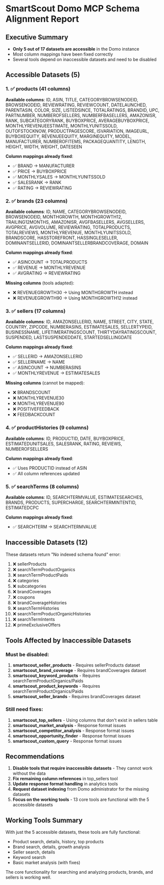 # SmartScout Domo MCP Schema Alignment Report

## Executive Summary
- **Only 5 out of 17 datasets are accessible** in the Domo instance
- Most column mappings have been fixed correctly
- Several tools depend on inaccessible datasets and need to be disabled

## Accessible Datasets (5)

### 1. ✅ products (41 columns)
**Available columns**: ID, ASIN, TITLE, CATEGORYBROWSENODEID, BROWSENODEID, REVIEWRATING, REVIEWCOUNT, DATELAUNCHED, PARENTASIN, COLOR, SIZE, LISTEDSINCE, TOTALRATINGS, BRANDID, UPC, PARTNUMBER, NUMBEROFSELLERS, NUMBERFBASELLERS, AMAZONISR, RANK, SUBCATEGORYRANK, BUYBOXPRICE, AVERAGEBUYBOXPRICE, MONTHLYREVENUEESTIMATE, MONTHLYUNITSSOLD, OUTOFSTOCKNOW, PRODUCTPAGESCORE, ISVARIATION, IMAGEURL, BUYBOXEQUITY, REVENUEEQUITY, MARGINEQUITY, MODEL, MANUFACTURER, NUMBEROFITEMS, PACKAGEQUANTITY, LENGTH, HEIGHT, WIDTH, WEIGHT, DATESEEN

**Column mappings already fixed**:
- ✅ BRAND → MANUFACTURER
- ✅ PRICE → BUYBOXPRICE  
- ✅ MONTHLYSALES → MONTHLYUNITSSOLD
- ✅ SALESRANK → RANK
- ✅ RATING → REVIEWRATING

### 2. ✅ brands (23 columns)
**Available columns**: ID, NAME, CATEGORYBROWSENODEID, BROWSENODEID, MONTHGROWTH, MONTHGROWTH12, TRAILING12MONTHS, AMAZONISR, AVGFBASELLERS, AVGSELLERS, AVGPRICE, AVGVOLUME, REVIEWRATING, TOTALPRODUCTS, TOTALREVIEWS, MONTHLYREVENUE, MONTHLYUNITSSOLD, BRANDSCORE, HASSTOREFRONT, HASSINGLESELLER, DOMINANTSELLERID, DOMINANTSELLERBRANDCOVERAGE, DOMAIN

**Column mappings already fixed**:
- ✅ ASINCOUNT → TOTALPRODUCTS
- ✅ REVENUE → MONTHLYREVENUE
- ✅ AVGRATING → REVIEWRATING

**Missing columns** (tools adapted):
- ❌ REVENUEGROWTH30 → Using MONTHGROWTH instead
- ❌ REVENUEGROWTH90 → Using MONTHGROWTH12 instead

### 3. ✅ sellers (17 columns)
**Available columns**: ID, AMAZONSELLERID, NAME, STREET, CITY, STATE, COUNTRY, ZIPCODE, NUMBERASINS, ESTIMATESALES, SELLERTYPEID, BUSINESSNAME, LIFETIMERATINGSCOUNT, THIRTYDAYRATINGSCOUNT, SUSPENDED, LASTSUSPENDEDDATE, STARTEDSELLINGDATE

**Column mappings already fixed**:
- ✅ SELLERID → AMAZONSELLERID
- ✅ SELLERNAME → NAME
- ✅ ASINCOUNT → NUMBERASINS
- ✅ MONTHLYREVENUE → ESTIMATESALES

**Missing columns** (cannot be mapped):
- ❌ BRANDSCOUNT
- ❌ MONTHLYREVENUE30
- ❌ MONTHLYREVENUE90
- ❌ POSITIVEFEEDBACK
- ❌ FEEDBACKCOUNT

### 4. ✅ productHistories (9 columns)
**Available columns**: ID, PRODUCTID, DATE, BUYBOXPRICE, ESTIMATEDUNITSALES, SALESRANK, RATING, REVIEWS, NUMBEROFSELLERS

**Column mappings already fixed**:
- ✅ Uses PRODUCTID instead of ASIN
- ✅ All column references updated

### 5. ✅ searchTerms (8 columns)
**Available columns**: ID, SEARCHTERMVALUE, ESTIMATESEARCHES, BRANDS, PRODUCTS, SUPERCHARGE, SEARCHTERMINTENTID, ESTIMATEDCPC

**Column mappings already fixed**:
- ✅ SEARCHTERM → SEARCHTERMVALUE

## Inaccessible Datasets (12)

These datasets return "No indexed schema found" error:
1. ❌ sellerProducts
2. ❌ searchTermProductOrganics
3. ❌ searchTermProductPaids
4. ❌ categories
5. ❌ subcategories
6. ❌ brandCoverages
7. ❌ coupons
8. ❌ brandCoverageHistories
9. ❌ searchTermHistories
10. ❌ searchTermProductOrganicHistories
11. ❌ searchTermIntents
12. ❌ primeExclusiveOffers

## Tools Affected by Inaccessible Datasets

### Must be disabled:
1. **smartscout_seller_products** - Requires sellerProducts dataset
2. **smartscout_brand_coverage** - Requires brandCoverages dataset
3. **smartscout_keyword_products** - Requires searchTermProductOrganics/Paids
4. **smartscout_product_keywords** - Requires searchTermProductOrganics/Paids
5. **smartscout_seller_brands** - Requires brandCoverages dataset

### Still need fixes:
1. **smartscout_top_sellers** - Using columns that don't exist in sellers table
2. **smartscout_market_analysis** - Response format issues
3. **smartscout_competitor_analysis** - Response format issues
4. **smartscout_opportunity_finder** - Response format issues
5. **smartscout_custom_query** - Response format issues

## Recommendations

1. **Disable tools that require inaccessible datasets** - They cannot work without the data
2. **Fix remaining column references** in top_sellers tool
3. **Update response format handling** in analytics tools
4. **Request dataset indexing** from Domo administrator for the missing datasets
5. **Focus on the working tools** - 13 core tools are functional with the 5 accessible datasets

## Working Tools Summary
With just the 5 accessible datasets, these tools are fully functional:
- Product search, details, history, top products
- Brand search, details, growth analysis  
- Seller search, details
- Keyword search
- Basic market analysis (with fixes)

The core functionality for searching and analyzing products, brands, and sellers is working well.